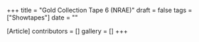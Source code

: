 +++
title = "Gold Collection Tape 6 (NRAE)"
draft = false
tags = ["Showtapes"]
date = ""

[Article]
contributors = []
gallery = []
+++